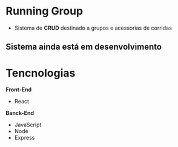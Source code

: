 # Running Group
- Sistema de **CRUD** destinado a grupos e acessorias de corridas

## Sistema ainda está em desenvolvimento

# Tencnologias 

**Front-End**
- React

**Banck-End**

- JavaScript
- Node
- Express
  
  
